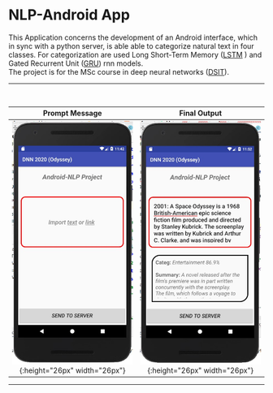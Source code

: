 # NLP-Android App

This Application concerns the development of an Android interface, which in sync with a python server, is able able to categorize natural text in four classes. 
For categorization are used Long Short-Term Memory ([LSTM](https://en.wikipedia.org/wiki/Long_short-term_memory) )  and 
Gated Recurrent Unit ([GRU](https://en.wikipedia.org/wiki/Gated_recurrent_unit)) rnn models. <br>
The project is for the MSc course in deep neural networks ([DSIT](http://dsit.di.uoa.gr/)).

***


<br> 




Prompt Message                       |  Final Output
:-----------------------------------:|:-------------------------:
![asdfa](photos/UserInterface.jpg ){:height="26px" width="26px"}  |![](photos/ui_SpOdyssey.jpg ){:height="26px" width="26px"}

***
